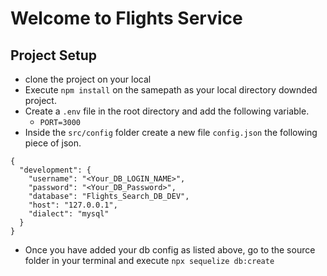 # Welcome to Flights Service

## Project Setup
- clone the project on your local
- Execute `npm install` on the samepath as your local directory downded project.
- Create a `.env` file in the root directory and add the following variable.
   - `PORT=3000`
- Inside the `src/config` folder create a new file `config.json` the following piece of json.


```
{
  "development": {
    "username": "<Your_DB_LOGIN_NAME>",
    "password": "<Your_DB_Password>",
    "database": "Flights_Search_DB_DEV",
    "host": "127.0.0.1",
    "dialect": "mysql"
  }
}

```

- Once you have added your db config as listed above, go to the source folder in your terminal and execute `npx sequelize db:create ` 
```
